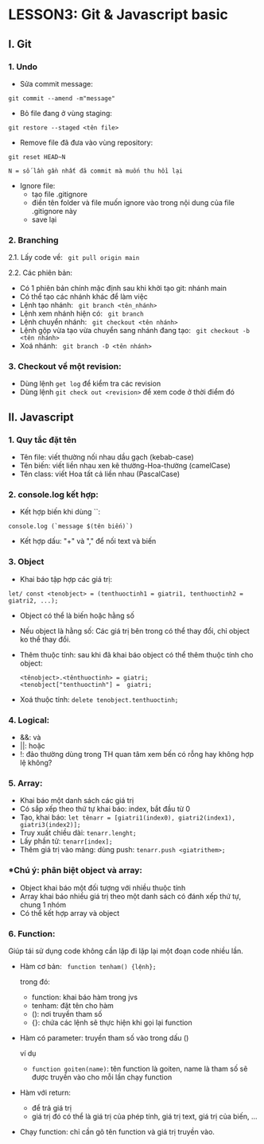 # LESSON3: Git & Javascript basic
## I. Git
### 1. Undo
- Sửa commit message: 
```
git commit --amend -m"message"
```
- Bỏ file đang ở vùng staging: 
```
git restore --staged <tên file>
```
- Remove file đã đưa vào vùng repository: 
```
git reset HEAD~N
```
    N = số lần gần nhất đã commit mà muốn thu hồi lại

- Ignore file: 
   + tạo file .gitignore
   + điền tên folder và file muốn ignore vào trong nội dung của file .gitignore này
   + save lại

### 2. Branching

2.1. Lấy code về: ```
git pull origin main```

2.2. Các phiên bản:
- Có 1 phiên bản chính mặc định sau khi khởi tạo git: nhánh main
- Có thể tạo các nhánh khác để làm việc
- Lệnh tạo nhánh: ```
git branch <tên_nhánh>```
- Lệnh xem nhánh hiện có: ```
git branch```
- Lệnh chuyển nhánh: ```
git checkout <tên nhánh>```
- Lệnh gộp vừa tạo vừa chuyển sang nhánh đang tạo: ```
git checkout -b <tên nhánh>```
- Xoá nhánh: ```
git branch -D <tên nhánh>```

### 3. Checkout về một revision:
- Dùng lệnh ```get log``` để kiểm tra các revision
- Dùng lệnh ```git check out <revision>``` để xem code ở thời điểm đó

## II. Javascript
### 1. Quy tắc đặt tên
- Tên file: viết thường nối nhau dầu gạch (kebab-case)
- Tên biến: viết liền nhau xen kẽ thường-Hoa-thường (camelCase)
- Tên class: viết Hoa tất cả liền nhau (PascalCase)

### 2. console.log kết hợp:
- Kết hợp biến khi dùng ``: 
```javascipt
console.log (`message $(tên biến)`)
```
- Kết hợp dấu: "+" và "," để nối text và biến

### 3. Object
- Khai báo tập hợp các giá trị:
```javascipt
let/ const <tenobject> = (tenthuoctinh1 = giatri1, tenthuoctinh2 = giatri2, ...);
```
- Object có thể là biến hoặc hằng số
- Nếu object là hằng số: Các giá trị bên trong có thể thay đổi, chỉ object ko thể thay đổi.

- Thêm thuộc tính:
sau khi đã khai báo object có thể thêm thuộc tính cho object:

  ```
  <tênobject>.<tênthuoctinh> = giatri;
  <tenobject["tenthuoctinh"] =  giatri;
  ```

- Xoá thuộc tính:
 ``` delete tenobject.tenthuoctinh; ```

### 4. Logical:
- &&: và
- ||: hoặc
- !: đảo
thường dùng trong TH quan tâm xem bến có rỗng hay không hợp lệ không?

### 5. Array:
- Khai báo một danh sách các giá trị
- Có sắp xếp theo thứ tự khai báo: index, bắt đầu từ 0
- Tạo, khai báo: 
```let tênarr = [giatri1(index0), giatri2(index1), giatri3(index2)];```
- Truy xuất chiều dài: 
```tenarr.lenght;```
- Lấy phần tử: 
```tenarr[index];```
- Thêm giá trị vào mảng: dùng push: ```tenarr.push <giatrithem>;```

### *Chú ý: phân biệt object và array: 

- Object khai báo một đối tượng với nhiều thuộc tính
- Array khai báo nhiều giá trị theo một danh sách có đánh xếp thứ tự, chung 1 nhóm
- Có thể kết hợp array và object

### 6. Function:
Giúp tái sử dụng code không cần lặp đi lặp lại một đoạn code nhiều lần.
- Hàm cơ bản:
``` function tenham() {lệnh};```

  trong đó: 
  + function: khai báo hàm trong jvs
  + tenham: đặt tên cho hàm
  + (): nơi truyền tham số
  + {}: chứa các lệnh sẽ thực hiện khi gọi lại function

- Hàm có parameter:
truyền tham số vào trong dấu ()

  ví dụ 
  + ```function goiten(name)```: tên function là goiten, name là tham số sẽ được truyền vào cho mỗi lần chạy function

- Hàm với return:
  + để trả giá trị
  + giá trị đó có thể là giá trị của phép tính, giá trị text, giá trị của biến, ...

- Chạy function:
chỉ cần gõ tên function và giá trị truyền vào.
